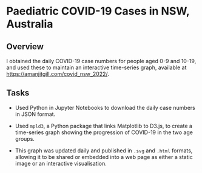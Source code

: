 # Paediatric COVID-19 Cases in NSW, Australia

## Overview

I obtained the daily COVID-19 case numbers for people aged 0-9 and 10-19, and used these to maintain an interactive time-series graph, available at https://amanjitgill.com/covid_nsw_2022/.

## Tasks

- Used Python in Jupyter Notebooks to download the daily case numbers in JSON format.

- Used `mpld3`, a Python package that links Matplotlib to D3.js, to create a time-series graph showing the progression of COVID-19 in the two age groups.

- This graph was updated daily and published in `.svg` and `.html` formats, allowing it to be shared or embedded into a web page as either a static image or an interactive visualisation.


